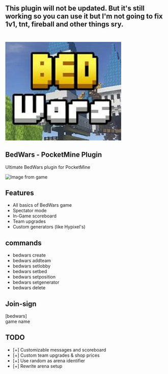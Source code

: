 ## This plugin will not be updated. But it's still working so you can use it but I'm not going to fix 1v1, tnt, fireball and other things sry. <br> <br>
<img src="Icon.png"><br>

## BedWars - PocketMine Plugin <br>
Ultimate BedWars plugin for PocketMine<br>



![Image from game](https://i.imgur.com/X9zSs1u.png)</br>


## Features
- All basics of BedWars game
- Spectator mode
- In-Game scoreboard
- Team upgrades 
- Custom generators (like Hypixel's)

## commands
- bedwars create
- bedwars addteam
- bedwars setlobby
- bedwars setbed
- bedwars setposition
- bedwars setgenerator
- bedwars delete

## Join-sign<br>
 [bedwars]<br>
 game name<br>

## TODO
- [+] Customizable messages and scoreboard 
- [+] Custom team upgrades & shop prices
- [+] Use random as arena identifier
- [+] Rewrite arena setup
